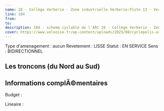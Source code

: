 ```yaml
---
name: 28 - Collège Verberie - Zone industrielle Verberie:Piste 13 - Verberie - Saint-Vaast-de-Longmont - Saintines 
line: 104
from: 
to:  
description: 104 - schema cyclable de l'ARC 28 - Collège Verberie - Zone industrielle Verberie:Piste 13 - Verberie - Saint-Vaast-de-Longmont - Saintines 
cover: https://www.velooise.fr/wp-content/uploads/2025/08/cyclopolis-arc-104.jpg
---
```

Type d'amenagement : aucun
Revetement : LISSE
Statut : EN SERVICE
Sens : BIDIRECTIONNEL
## Les troncons (du Nord au Sud)

## Informations complÃ©mentaires

Budget  : 

Lineaire :


